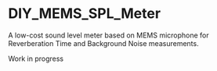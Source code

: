 # DIY_MEMS_SPL_Meter
A low-cost sound level meter based on MEMS microphone for Reverberation Time and Background Noise measurements.

Work in progress
